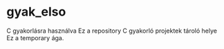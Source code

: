 # gyak_elso
C gyakorlásra használva
Ez a repository C gyakorló projektek tároló helye
Ez a temporary ága.
